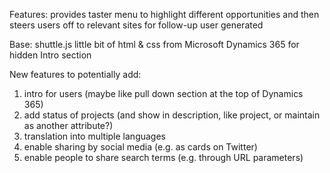 
Features:
provides taster menu to highlight different opportunities and then steers users off to relevant sites for follow-up
user generated

Base:
shuttle.js
little bit of html & css from Microsoft Dynamics 365 for hidden Intro section

New features to potentially add:
   1) intro for users (maybe like pull down section at the top of Dynamics 365)
   2) add status of projects (and show in description, like project, or maintain as another attribute?)
   3) translation into multiple languages
   4) enable sharing by social media (e.g. as cards on Twitter)
   5) enable people to share search terms (e.g. through URL parameters)


